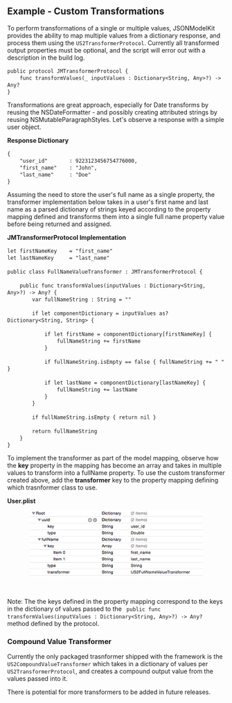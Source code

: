 ## Example - Custom Transformations

To perform transformations of a single or multiple values, JSONModelKit provides the ability to map multiple values from a dictionary response, and process them using the `US2TransformerProtocol`. Currently all transformed output properties must be optional, and the script will error out with a description in the build log.

```
public protocol JMTransformerProtocol {
    func transformValues(_ inputValues : Dictionary<String, Any>?) -> Any?
}
```

Transformations are great approach, especially for Date transforms by reusing the NSDateFormatter - and possibly creating attributed strings by reusing NSMutableParagraphStyles. Let's observe a response with a simple user object.

**Response Dictionary**

```
{
    "user_id"		: 9223123456754776000,
    "first_name"	: "John",
    "last_name"		: "Doe"
}
```

Assuming the need to store the user's full name as a single property, the transformer implementation below takes in a user's first name and last name as a parsed dictionary of strings keyed according to the property mapping defined and transforms them into a single full name property value before being returned and assigned.


**JMTransformerProtocol Implementation**

```
let firstNameKey    = "first_name"
let lastNameKey     = "last_name"

public class FullNameValueTransformer : JMTransformerProtocol {
    
    public func transformValues(inputValues : Dictionary<String, Any>?) -> Any? {
        var fullNameString : String = ""
        
        if let componentDictionary = inputValues as? Dictionary<String, String> {
           
            if let firstName = componentDictionary[firstNameKey] {
                fullNameString += firstName
            }
            
            if fullNameString.isEmpty == false { fullNameString += " " }
            
            if let lastName = componentDictionary[lastNameKey] {
                fullNameString += lastName
            }
        }
        
        if fullNameString.isEmpty { return nil }
       
        return fullNameString
    }
}
```

To implement the transformer as part of the model mapping, observe how the **key** property in the mapping has become an array and takes in multiple values to transform into a fullName property. To use the custom transformer created above, add the **transformer** key to the property mapping defining which trasnformer class to use.  

**User.plist**
<br/>
<p align="center">
<img align="center"  src="https://github.com/AntonTheDev/JSONModelKit/blob/dev/documentation/readme_assets/transformer_fullname_example.png?raw=true" width="400" height="156" />
</p>
<br/>

Note: The the keys defined in the property mapping correspond to the keys in the dictionary of values passed to the ` public func transformValues(inputValues : Dictionary<String, Any>?) -> Any?` method defined by the protocol. 


### Compound Value Transformer

Currently the only packaged trasnformer shipped with the framework is  the `US2CompoundValueTransformer` which takes in a dictionary of values per `US2TransformerProtocol`, and creates a compound output value from the values passed into it.

There is potential for more transformers to be added in future releases.
